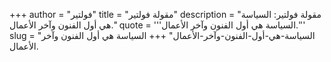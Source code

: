 +++
author = "فولتير"
title = "مقولة فولتير"
description = "مقولة فولتير: السياسة هي أول الفنون وآخر الأعمال."
quote = '''السياسة هي أول الفنون وآخر الأعمال.'''
slug = "السياسة-هي-أول-الفنون-وآخر-الأعمال"
+++
السياسة هي أول الفنون وآخر الأعمال.
